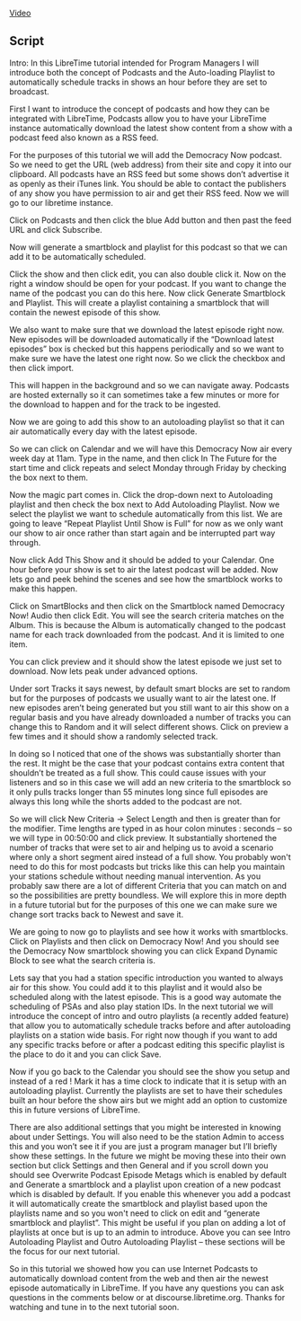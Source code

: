 [Video](https://youtu.be/cWYMQqEHXVc)

## Script

Intro: In this LibreTime tutorial intended for Program Managers I will introduce both the concept of Podcasts and the Auto-loading Playlist to automatically schedule tracks in shows an hour before they are set to broadcast.

First I want to introduce the concept of podcasts and how they can be integrated with LibreTime, Podcasts allow you to have your LibreTime instance automatically download the latest show content from a show with a podcast feed also known as a RSS feed.

For the purposes of this tutorial we will add the Democracy Now podcast. So we need to get the URL (web address) from their site and copy it into our clipboard. All podcasts have an RSS feed but some shows don’t advertise it as openly as their iTunes link. You should be able to contact the publishers of any show you have permission to air and get their RSS feed. Now we will go to our libretime instance.

Click on Podcasts and then click the blue Add button and then past the feed URL and click Subscribe.

Now will generate a smartblock and playlist for this podcast so that we can add it to be automatically scheduled.

Click the show and then click edit, you can also double click it.
Now on the right a window should be open for your podcast.
If you want to change the name of the podcast you can do this here.
Now click Generate Smartblock and Playlist.
This will create a playlist containing a smartblock that will contain the newest episode of this show.

We also want to make sure that we download the latest episode right now. New episodes will be downloaded automatically if the “Download latest episodes” box is checked but this happens periodically and so we want to make sure we have the latest one right now. So we click the checkbox and then click import.

This will happen in the background and so we can navigate away. Podcasts are hosted externally so it can sometimes take a few minutes or more for the download to happen and for the track to be ingested.

Now we are going to add this show to an autoloading playlist so that it can air automatically every day with the latest episode.

So we can click on Calendar and we will have this Democracy Now air every week day at 11am. Type in the name, and then click In The Future for the start time and click repeats and select Monday through Friday by checking the box next to them.

Now the magic part comes in. Click the drop-down next to Autoloading playlist and then check the box next to Add Autoloading Playlist. Now we select the playlist we want to schedule automatically from this list. We are going to leave “Repeat Playlist Until Show is Full” for now as we only want our show to air once rather than start again and be interrupted part way through.

Now click Add This Show and it should be added to your Calendar. One hour before your show is set to air the latest podcast will be added. Now lets go and peek behind the scenes and see how the smartblock works to make this happen.

Click on SmartBlocks and then click on the Smartblock named Democracy Now! Audio
then click Edit. You will see the search criteria matches on the Album. This is because the Album is automatically changed to the podcast name for each track downloaded from the podcast. And it is limited to one item.

You can click preview and it should show the latest episode we just set to download.
Now lets peak under advanced options.

Under sort Tracks it says newest, by default smart blocks are set to random but for the purposes of podcasts we usually want to air the latest one. If new episodes aren’t being generated but you still want to air this show on a regular basis and you have already downloaded a number of tracks you can change this to Random and it will select different shows. Click on preview a few times and it should show a randomly selected track.

In doing so I noticed that one of the shows was substantially shorter than the rest. It might be the case that your podcast contains extra content that shouldn’t be treated as a full show. This could cause issues with your listeners and so in this case we will add an new criteria to the smartblock so it only pulls tracks longer than 55 minutes long since full episodes are always this long while the shorts added to the podcast are not.

So we will click New Criteria → Select Length and then is greater than for the modifier.
Time lengths are typed in as hour colon minutes : seconds – so we will type in 00:50:00 and click preview. It substantially shortened the number of tracks that were set to air and helping us to avoid a scenario where only a short segment aired instead of a full show. You probably won't need to do this for most podcasts but tricks like this can help you maintain your stations schedule without needing manual intervention. As you probably saw there are a lot of different Criteria that you can match on and so the possibilities are pretty boundless. We will explore this in more depth in a future tutorial but for the purposes of this one we can make sure we change sort tracks back to Newest and save it.

We are going to now go to playlists and see how it works with smartblocks.
Click on Playlists and then click on Democracy Now! And you should see the Democracy Now smartblock showing you can click Expand Dynamic Block to see what the search criteria is.

Lets say that you had a station specific introduction you wanted to always air for this show. You could add it to this playlist and it would also be scheduled along with the latest episode. This is a good way automate the scheduling of PSAs and also play station IDs. In the next tutorial we will introduce the concept of intro and outro playlists (a recently added feature) that allow you to automatically schedule tracks before and after autoloading playlists on a station wide basis. For right now though if you want to add any specific tracks before or after a podcast editing this specific playlist is the place to do it and you can click Save.

Now if you go back to the Calendar you should see the show you setup and instead of a red ! Mark it has a time clock to indicate that it is setup with an autoloading playlist. Currently the playlists are set to have their schedules built an hour before the show airs but we might add an option to customize this in future versions of LibreTime.

There are also additional settings that you might be interested in knowing about under Settings. You will also need to be the station Admin to access this and you won’t see it if you are just a program manager but I’ll briefly show these settings. In the future we might be moving these into their own section but click Settings and then General and if you scroll down you should see Overwrite Podcast Episode Metags which is enabled by default and Generate a smartblock and a playlist upon creation of a new podcast which is disabled by default. If you enable this whenever you add a podcast it will automatically create the smartblock and playlist based upon the playlists name and so you won't need to click on edit and “generate smartblock and playlist”. This might be useful if you plan on adding a lot of playlists at once but is up to an admin to introduce. Above you can see Intro Autoloading Playlist and Outro Autoloading Playlist – these sections will be the focus for our next tutorial.

So in this tutorial we showed how you can use Internet Podcasts to automatically download content from the web and then air the newest episode automatically in LibreTime. If you have any questions you can ask questions in the comments below or at discourse.libretime.org. Thanks for watching and tune in to the next tutorial soon.

